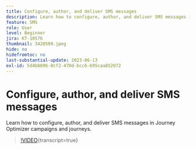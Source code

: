 ```yaml
---
title: Configure, author, and deliver SMS messages
description: Learn how to configure, author, and deliver SMS messages in Journey Optimizer campaigns and journeys.
feature: SMS
role: User
level: Beginner
jira: KT-10576
thumbnail: 3420509.jpeg
hide: no
hidefromtoc: no 
last-substantial-update: 2023-06-13
exl-id: 5d4b6896-0cf2-470d-bcc6-695caa852072
---
```

# Configure, author, and deliver SMS messages

Learn how to configure, author, and deliver SMS messages in Journey Optimizer campaigns and journeys. 

>[!VIDEO](https://video.tv.adobe.com/v/3420509?quality=12&learn=on){transcript=true}
